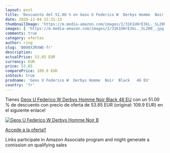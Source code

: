 ```yaml
---
layout: post
title: 'Descuento del 51.00 % en Geox U Federico W  Derbys Homme  Noir  B'
date: 2020-12-04 22:31:13
thumbnailImage: 'https://m.media-amazon.com/images/I/31K1UHrE3kL._SL200_.jpg'
images: [ 'https://m.media-amazon.com/images/I/31K1UHrE3kL._SL200_.jpg' ]
comments: true
category: ofertas
author: ring
slug: 'B008X3RXWE-fr'
description:
actualPrice: 53.85 EUR
currency: EUR
price: 53.85
comparePrice: 109.9 EUR
inStock: true
prodname: 'Geox U Federico W  Derbys Homme  Noir  Black   46 EU'
country: 'fr'
---
```


Tienes [Geox U Federico W  Derbys Homme  Noir  Black   46 EU](https://www.amazon.fr/dp/B008X3RXWE/?tag=tolees0d-21) con un 51.00 % de descuento con precio de oferta de 53.85 EUR (original: 109.9 EUR) en el siguiente enlace!

[![Geox U Federico W  Derbys Homme  Noir  B](https://m.media-amazon.com/images/I/31K1UHrE3kL._SL200_.jpg)](https://www.amazon.fr/dp/B008X3RXWE/?tag=tolees0d-21)

[Accede a la oferta!!](https://www.amazon.fr/dp/B008X3RXWE/?tag=tolees0d-21)

Links participate in Amazon Associate program and might generate a comission on qualifying sales


